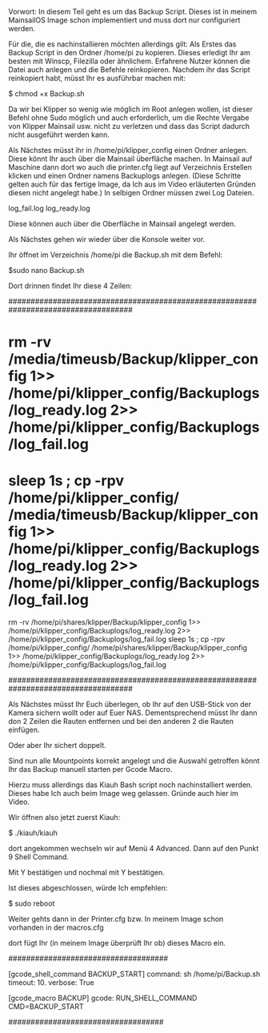 Vorwort: 
In diesem Teil geht es um das Backup Script. Dieses ist in meinem MainsailOS Image schon implementiert und muss dort nur configuriert werden. 

Für die, die es nachinstallieren möchten allerdings gilt:
Als Erstes das Backup Script in den Ordner /home/pi zu kopieren.
Dieses erledigt Ihr am besten mit Winscp, Filezilla oder ähnlichem. Erfahrene Nutzer können die Datei auch anlegen und die Befehle reinkopieren.
Nachdem ihr das Script reinkopiert habt, müsst Ihr es ausführbar machen mit:

$ chmod +x Backup.sh
 
Da wir bei Klipper so wenig wie möglich im Root anlegen wollen, ist dieser Befehl ohne Sudo möglich und auch erforderlich, um die Rechte 
Vergabe von Klipper Mainsail usw. nicht zu verletzen und dass das Script dadurch nicht ausgeführt werden kann.

Als Nächstes müsst ihr in /home/pi/klipper_config einen Ordner anlegen. Diese könnt Ihr auch über die Mainsail überfläche machen. 
In Mainsail auf Maschine dann dort wo auch die printer.cfg liegt auf Verzeichnis Erstellen klicken und einen Ordner namens Backuplogs anlegen.
(Diese Schritte gelten auch für das fertige Image, da Ich aus im Video erläuterten Gründen diesen nicht angelegt habe.)
In selbigen Ordner müssen zwei Log Dateien.

log_fail.log
log_ready.log 

Diese können auch über die Oberfläche in Mainsail angelegt werden.

Als Nächstes gehen wir wieder über die Konsole weiter vor.

Ihr öffnet im Verzeichnis /home/pi die Backup.sh mit dem Befehl:

$sudo nano Backup.sh

Dort drinnen findet Ihr diese 4 Zeilen:

####################################################################################

# rm -rv /media/timeusb/Backup/klipper_config 1>> /home/pi/klipper_config/Backuplogs/log_ready.log 2>> /home/pi/klipper_config/Backuplogs/log_fail.log 
# sleep 1s ; cp -rpv /home/pi/klipper_config/ /media/timeusb/Backup/klipper_config 1>> /home/pi/klipper_config/Backuplogs/log_ready.log 2>> /home/pi/klipper_config/Backuplogs/log_fail.log

rm -rv /home/pi/shares/klipper/Backup/klipper_config 1>> /home/pi/klipper_config/Backuplogs/log_ready.log 2>> /home/pi/klipper_config/Backuplogs/log_fail.log 
sleep 1s ; cp -rpv /home/pi/klipper_config/ /home/pi/shares/klipper/Backup/klipper_config 1>> /home/pi/klipper_config/Backuplogs/log_ready.log 2>> /home/pi/klipper_config/Backuplogs/log_fail.log  

####################################################################################

Als Nächstes müsst Ihr Euch überlegen, ob Ihr auf den USB-Stick von der Kamera sichern wollt oder auf Euer NAS.
Dementsprechend müsst Ihr dann don 2 Zeilen die Rauten entfernen und bei den anderen 2 die Rauten einfügen.

Oder aber Ihr sichert doppelt.

Sind nun alle Mountpoints korrekt angelegt und die Auswahl getroffen könnt Ihr das Backup manuell starten per Gcode Macro.

Hierzu muss allerdings das Kiauh Bash script noch nachinstalliert werden. Dieses habe Ich auch beim Image weg gelassen. Gründe auch hier im Video.

Wir öffnen also jetzt zuerst Kiauh:

$ ./kiauh/kiauh

dort angekommen wechseln wir auf Menü 4 Advanced.
Dann auf den Punkt 9 Shell Command.

Mit Y bestätigen und nochmal mit Y bestätigen.

Ist dieses abgeschlossen, würde Ich empfehlen:

$ sudo reboot

Weiter gehts dann in der Printer.cfg bzw. In meinem Image schon vorhanden in der macros.cfg

dort fügt Ihr (in meinem Image überprüft Ihr ob) dieses Macro ein.

####################################

[gcode_shell_command BACKUP_START]
command: sh /home/pi/Backup.sh
timeout: 10.
verbose: True

[gcode_macro BACKUP]
gcode: 
      RUN_SHELL_COMMAND CMD=BACKUP_START

###################################

